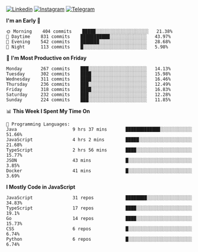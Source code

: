 [![Linkedin](https://img.shields.io/badge/-Archie-blue?style=flat-square&labelColor=gray&logo=Linkedin&logoColor=white&link=https://www.linkedin.com/in/archisdi)](https://www.linkedin.com/in/archisdi)
[![Instagram](https://img.shields.io/badge/-@archisdi-orange?style=flat-square&labelColor=gray&logo=Instagram&logoColor=white&link=https://www.instagram.com/archisdi)](https://www.instagram.com/archisdi)
[![Telegram](https://img.shields.io/badge/-aai-informational?style=flat-square&labelColor=gray&logo=telegram&logoColor=white&link=https://t.me/archisdi)](https://t.me/archisdi)

<!--START_SECTION:waka-->
**I'm an Early 🐤** 

```text
🌞 Morning    404 commits    █████░░░░░░░░░░░░░░░░░░░░   21.38% 
🌆 Daytime    831 commits    ███████████░░░░░░░░░░░░░░   43.97% 
🌃 Evening    542 commits    ███████░░░░░░░░░░░░░░░░░░   28.68% 
🌙 Night      113 commits    █░░░░░░░░░░░░░░░░░░░░░░░░   5.98%

```
📅 **I'm Most Productive on Friday** 

```text
Monday       267 commits    ███░░░░░░░░░░░░░░░░░░░░░░   14.13% 
Tuesday      302 commits    ████░░░░░░░░░░░░░░░░░░░░░   15.98% 
Wednesday    311 commits    ████░░░░░░░░░░░░░░░░░░░░░   16.46% 
Thursday     236 commits    ███░░░░░░░░░░░░░░░░░░░░░░   12.49% 
Friday       318 commits    ████░░░░░░░░░░░░░░░░░░░░░   16.83% 
Saturday     232 commits    ███░░░░░░░░░░░░░░░░░░░░░░   12.28% 
Sunday       224 commits    ███░░░░░░░░░░░░░░░░░░░░░░   11.85%

```


📊 **This Week I Spent My Time On** 

```text
💬 Programming Languages: 
Java                     9 hrs 37 mins       █████████████░░░░░░░░░░░░   51.66% 
JavaScript               4 hrs 2 mins        █████░░░░░░░░░░░░░░░░░░░░   21.68% 
TypeScript               2 hrs 56 mins       ████░░░░░░░░░░░░░░░░░░░░░   15.77% 
JSON                     43 mins             █░░░░░░░░░░░░░░░░░░░░░░░░   3.85% 
Docker                   41 mins             █░░░░░░░░░░░░░░░░░░░░░░░░   3.69%

```

**I Mostly Code in JavaScript** 

```text
JavaScript               31 repos            ████████░░░░░░░░░░░░░░░░░   34.83% 
TypeScript               17 repos            ████░░░░░░░░░░░░░░░░░░░░░   19.1% 
Go                       14 repos            ████░░░░░░░░░░░░░░░░░░░░░   15.73% 
CSS                      6 repos             █░░░░░░░░░░░░░░░░░░░░░░░░   6.74% 
Python                   6 repos             █░░░░░░░░░░░░░░░░░░░░░░░░   6.74%

```



<!--END_SECTION:waka-->